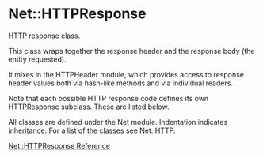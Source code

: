 # Net::HTTPResponse

HTTP response class.

This class wraps together the response header and the response body (the
entity requested).

It mixes in the HTTPHeader module, which provides access to response header
values both via hash-like methods and via individual readers.

Note that each possible HTTP response code defines its own HTTPResponse
subclass.  These are listed below.

All classes are defined under the Net module. Indentation indicates
inheritance.  For a list of the classes see Net::HTTP.

[Net::HTTPResponse Reference](https://ruby-doc.org/stdlib-2.6/libdoc/net/http/rdoc/Net/HTTPResponse.html)